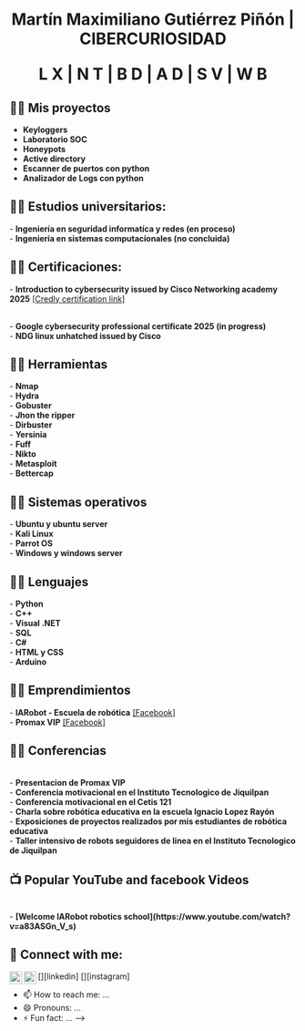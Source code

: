 <h1><p align="center"> Martín Maximiliano Gutiérrez Piñón | CIBERCURIOSIDAD </p>
<p align="center"> L X | N T | B D | A D | S V | W B </p>

<h2>👨‍💻 Mis proyectos</h2>

 - <b>Keyloggers</b><br>
 - <b>Laboratorio SOC</b><br>
 - <b>Honeypots</b><br>
 - <b>Active directory</b><br>
 - <b>Escanner de puertos con python</b><br>
 - <b>Analizador de Logs con python</b><br>

 <h2>👨‍💻 Estudios universitarios:</h2>
 - <b>Ingeniería en seguridad informatíca y redes (en proceso)</b><br>
 - <b>Ingeniería en sistemas computacionales (no concluida)</b><br>

 <h2>👨‍💻 Certificaciones:</h2>
 - <b>Introduction to cybersecurity issued by Cisco Networking academy 2025</b> <a href="https://credly.com/badges/b62f6e58-04f1-495e-9ac6-950479816516"> [Credly certification link]</a><p><br>
 - <b>Google cybersecurity professional certificate 2025 (in progress)</b><br>
 - <b>NDG linux unhatched issued by Cisco </b><br>

 <h2>👨‍💻 Herramientas</h2>
 - <b>Nmap</b><br>       - <b>Hydra</b><br>
 - <b>Gobuster</b><br>   - <b>Jhon the ripper</b><br>
 - <b>Dirbuster</b><br>  - <b>Yersinia</b><br>
 - <b>Fuff</b><br>
 - <b>Nikto</b><br>
 - <b>Metasploit</b><br>
 - <b>Bettercap</b><br>
 

  <h2>👨‍💻 Sistemas operativos</h2>
 - <b>Ubuntu y ubuntu server</b><br>
 - <b>Kali Linux</b><br>
  - <b>Parrot OS</b><br>
 - <b>Windows y windows server</b><br>
 
 <h2>👨‍💻 Lenguajes</h2>
 - <b>Python</b><br>
 - <b>C++</b><br>
 - <b>Visual .NET</b><br>
 - <b>SQL</b><br>
 - <b>C#</b><br>
 - <b>HTML y CSS</b><br>
 - <b>Arduino</b><br>

<h2>👨‍💻 Emprendimientos</h2>
 - <b>IARobot - Escuela de robótica</b> <a href="https://credly.com/badges/b62f6e58-04f1-495e-9ac6-950479816516"> [Facebook]</a><br>
 - <b>Promax VIP</b> <a href="https://credly.com/badges/b62f6e58-04f1-495e-9ac6-950479816516"> [Facebook]</a><br>

<h2>👨‍💻 Conferencias</h2><br>
- <b>Presentacion de Promax VIP</b><br>
- <b>Conferencia motivacional en el Instituto Tecnologico de Jiquilpan</b><br>
- <b>Conferencia motivacional en el Cetis 121</b><br>
- <b>Charla sobre robótica educativa en la escuela Ignacio Lopez Rayón</b><br>
- <b>Exposiciones de proyectos realizados por mis estudiantes de robótica educativa</b><br>
- <b>Taller intensivo de robots seguidores de linea en el Instituto Tecnologico de Jiquilpan</b><br>

<h2>📺 Popular YouTube and facebook Videos</h2><br>
- <b>[Welcome IARobot robotics school](https://www.youtube.com/watch?v=a83ASGn_V_s)</b><br>

<h2> 🤳 Connect with me:</h2>

[<img align="left" alt="JoshMadakor | LinkedIn" width="22px" src="https://cdn.jsdelivr.net/npm/simple-icons@v3/icons/linkedin.svg" />][linkedin]
[<img align="left" alt="JoshMadakor | Instagram" width="22px" src="https://cdn.jsdelivr.net/npm/simple-icons@v3/icons/instagram.svg" />][instagram]


- 📫 How to reach me: ...
- 😄 Pronouns: ...
- ⚡ Fun fact: ...
-->
